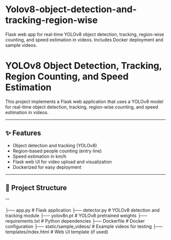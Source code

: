 # Yolov8-object-detection-and-tracking-region-wise
Flask web app for real-time YOLOv8 object detection, tracking, region-wise counting, and speed estimation in videos. Includes Docker deployment and sample videos.



# YOLOv8 Object Detection, Tracking, Region Counting, and Speed Estimation

This project implements a Flask web application that uses a YOLOv8 model for real-time object detection, tracking, region-wise counting, and speed estimation in videos.

---

## ✨ Features

- Object detection and tracking (YOLOv8)
- Region-based people counting (entry line)
- Speed estimation in km/h
- Flask web UI for video upload and visualization
- Dockerized for easy deployment

---
## 📁 Project Structure

'''

├── app.py # Flask application 
├── detector.py # YOLOv8 detection and tracking module
├── yolov8n.pt # YOLOv8 pretrained weights
├── requirements.txt # Python dependencies
├── Dockerfile # Docker configuration
├── static/sample_videos/ # Example videos for testing
├── templates/index.html # Web UI template (if used) 

```



